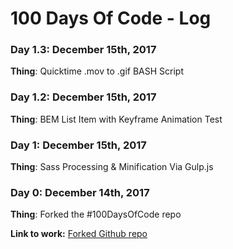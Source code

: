# 100 Days Of Code - Log

### Day 1.3: December 15th, 2017

**Thing**: Quicktime .mov to .gif BASH Script

### Day 1.2: December 15th, 2017

**Thing**: BEM List Item with Keyframe Animation Test

### Day 1: December 15th, 2017

**Thing**: Sass Processing & Minification Via Gulp.js

### Day 0: December 14th, 2017

**Thing**: Forked the #100DaysOfCode repo

**Link to work:** [Forked Github repo](https://github.com/ciccarone/100-days-of-code)
